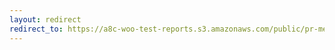 ```yaml
---
layout: redirect
redirect_to: https://a8c-woo-test-reports.s3.amazonaws.com/public/pr-merge/43403/api/index.html
---
```

